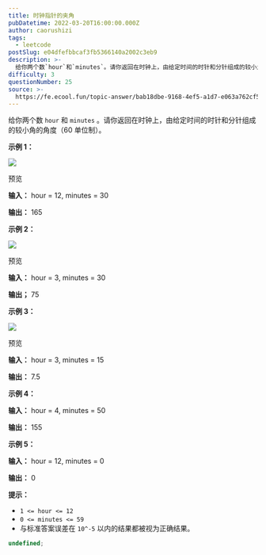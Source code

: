 ```yaml
---
title: 时钟指针的夹角
pubDatetime: 2022-03-20T16:00:00.000Z
author: caorushizi
tags:
  - leetcode
postSlug: e04dfefbbcaf3fb5366140a2002c3eb9
description: >-
  给你两个数`hour`和`minutes`。请你返回在时钟上，由给定时间的时针和分针组成的较小角的角度（60单位制）。**示例1：**![](https://pic.rmb.bdstatic.com/
difficulty: 3
questionNumber: 25
source: >-
  https://fe.ecool.fun/topic-answer/bab18dbe-9168-4ef5-a1d7-e063a762cf50?orderBy=updateTime&order=desc&tagId=31
---
```


给你两个数 `hour` 和 `minutes` 。请你返回在时钟上，由给定时间的时针和分针组成的较小角的角度（60 单位制）。

**示例 1：**

![](https://pic.rmb.bdstatic.com/bjh/d0120f6dcc249b00a8a6c6cc5df878d0.png)

预览

**输入：** hour = 12, minutes = 30

**输出：** 165

**示例 2：**

![](https://pic.rmb.bdstatic.com/bjh/481eaa09c42b10bc5b16f608063d818c.png)

预览

**输入：** hour = 3, minutes = 30

**输出；** 75

**示例 3：**

![](https://pic.rmb.bdstatic.com/bjh/c12b35ca6dc6462b4460a8e7dbfdeae0.png)

预览

**输入：** hour = 3, minutes = 15

**输出：** 7.5

**示例 4：**

**输入：** hour = 4, minutes = 50

**输出：** 155

**示例 5：**

**输入：** hour = 12, minutes = 0

**输出：** 0

**提示：**

- `1 <= hour <= 12`
- `0 <= minutes <= 59`
- 与标准答案误差在 `10^-5` 以内的结果都被视为正确结果。

```typescript
undefined;
```
